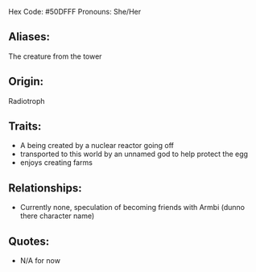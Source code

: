 Hex Code: #50DFFF
Pronouns: She/Her

## Aliases:
 The creature from the tower
 
## Origin: 
Radiotroph

## Traits:
- A being created by a nuclear reactor going off 
- transported to this world by an unnamed god to help protect the egg
- enjoys creating farms 
 
## Relationships:
- Currently none, speculation of becoming friends with Armbi (dunno there character name)

## Quotes:
- N/A for now